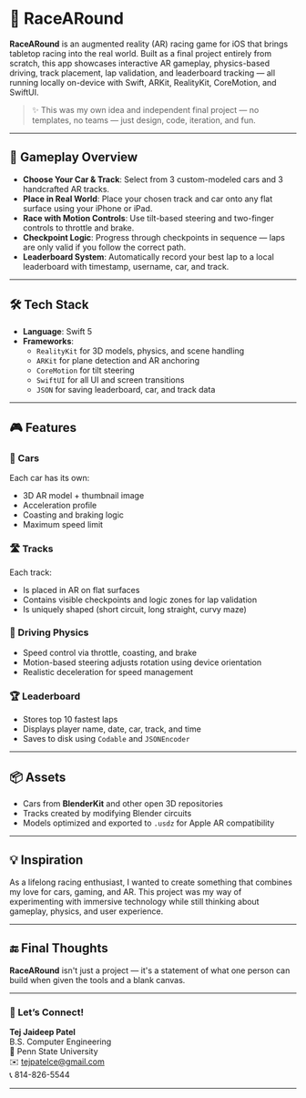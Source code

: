 # 🏁 RaceARound

**RaceARound** is an augmented reality (AR) racing game for iOS that brings tabletop racing into the real world. Built as a final project entirely from scratch, this app showcases interactive AR gameplay, physics-based driving, track placement, lap validation, and leaderboard tracking — all running locally on-device with Swift, ARKit, RealityKit, CoreMotion, and SwiftUI.

> ✨ This was my own idea and independent final project — no templates, no teams — just design, code, iteration, and fun.

---

## 🚗 Gameplay Overview

-   **Choose Your Car & Track**: Select from 3 custom-modeled cars and 3 handcrafted AR tracks.
-   **Place in Real World**: Place your chosen track and car onto any flat surface using your iPhone or iPad.
-   **Race with Motion Controls**: Use tilt-based steering and two-finger controls to throttle and brake.
-   **Checkpoint Logic**: Progress through checkpoints in sequence — laps are only valid if you follow the correct path.
-   **Leaderboard System**: Automatically record your best lap to a local leaderboard with timestamp, username, car, and track.

---

## 🛠 Tech Stack

-   **Language**: Swift 5
-   **Frameworks**:
    -   `RealityKit` for 3D models, physics, and scene handling
    -   `ARKit` for plane detection and AR anchoring
    -   `CoreMotion` for tilt steering
    -   `SwiftUI` for all UI and screen transitions
    -   `JSON` for saving leaderboard, car, and track data

---

## 🎮 Features

### 🚙 Cars

Each car has its own:

-   3D AR model + thumbnail image
-   Acceleration profile
-   Coasting and braking logic
-   Maximum speed limit

### 🛣️ Tracks

Each track:

-   Is placed in AR on flat surfaces
-   Contains visible checkpoints and logic zones for lap validation
-   Is uniquely shaped (short circuit, long straight, curvy maze)

### 🧠 Driving Physics

-   Speed control via throttle, coasting, and brake
-   Motion-based steering adjusts rotation using device orientation
-   Realistic deceleration for speed management

### 🏆 Leaderboard

-   Stores top 10 fastest laps
-   Displays player name, date, car, track, and time
-   Saves to disk using `Codable` and `JSONEncoder`

---

## 📦 Assets

-   Cars from **BlenderKit** and other open 3D repositories
-   Tracks created by modifying Blender circuits
-   Models optimized and exported to `.usdz` for Apple AR compatibility

---

## 💡 Inspiration

As a lifelong racing enthusiast, I wanted to create something that combines my love for cars, gaming, and AR. This project was my way of experimenting with immersive technology while still thinking about gameplay, physics, and user experience.

---

## 🔚 Final Thoughts

**RaceARound** isn't just a project — it's a statement of what one person can build when given the tools and a blank canvas.

---

### 🧠 Let’s Connect!

**Tej Jaideep Patel**  
B.S. Computer Engineering  
📍 Penn State University  
✉️ tejpatelce@gmail.com  
📞 814-826-5544

---
